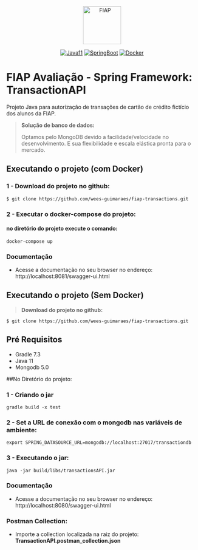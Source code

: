 <div align="center">
<a href="https://www.fiap.com.br" target="_blank">
    <img src="https://www.fiap.com.br/wp-content/themes/fiap2016/images/mobile/mba/vitrine/mba-logo.png" height="100px" alt="FIAP" class="center"/>
</a>

[![Java11](https://img.shields.io/badge/devel-Java-brightgreen)](https://docs.oracle.com/en/java/javase/11)
[![SpringBoot](https://img.shields.io/badge/framework-SpringBoot-brightgreen)](https://docs.spring.io/spring-boot/docs/current/reference/htmlsingle)
[![Docker](https://img.shields.io/badge/container-Docker-brightgreen)](https://www.docker.com)
</div>

# FIAP Avaliação - Spring Framework: TransactionAPI


Projeto Java para autorização de transações de cartão de crédito fictício dos alunos da FIAP.

> **Solução de banco de dados:**
> 
> Optamos pelo MongoDB devido a facilidade/velocidade no desenvolvimento.
> E sua flexibilidade e escala elástica pronta para o mercado.

## Executando o projeto (com Docker)

### 1 - Download do projeto no github:

  ```
  $ git clone https://github.com/wees-guimaraes/fiap-transactions.git
  ```

### 2 - Executar o docker-compose do projeto:
#### no diretório do projeto execute o comando:

  ~~~shell
  docker-compose up 
 ~~~

### Documentação
- Acesse a documentação no seu browser no endereço:
http://localhost:8081/swagger-ui.html


## Executando o projeto (Sem Docker)

> **Download do projeto no github:**

  ```
  $ git clone https://github.com/wees-guimaraes/fiap-transactions.git
  ```

## Pré Requisitos

- Gradle 7.3
- Java 11
- Mongodb 5.0

##No Diretório do projeto:

### 1 - Criando o jar

    gradle build -x test

### 2 - Set a URL de conexão com o mongodb nas variáveis de ambiente:

    export SPRING_DATASOURCE_URL=mongodb://localhost:27017/transactiondb


### 3 - Executando o jar:

    java -jar build/libs/transactionsAPI.jar


### Documentação
- Acesse a documentação no seu browser no endereço:
  http://localhost:8080/swagger-ui.html

### Postman Collection:
 - Importe a collection localizada na raiz do projeto: **TransactionAPI.postman_collection.json**